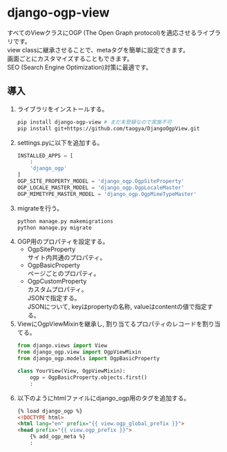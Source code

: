 # django-ogp-view
すべてのViewクラスにOGP (The Open Graph protocol)を適応させるライブラリです。  
view classに継承させることで、metaタグを簡単に設定できます。  
画面ごとにカスタマイズすることもできます。  
SEO (Search Engine Optimization)対策に最適です。  

## 導入
1. ライブラリをインストールする。
    ```sh
    pip install django-ogp-view # まだ未登録なので実施不可
    pip install git+https://github.com/taogya/DjangoOgpView.git
    ```
1. settings.pyに以下を追加する。
    ```python
    INSTALLED_APPS = [
        :
        'django_ogp'
    ]
    OGP_SITE_PROPERTY_MODEL = 'django_ogp.OgpSiteProperty'
    OGP_LOCALE_MASTER_MODEL = 'django_ogp.OgpLocaleMaster'
    OGP_MIMETYPE_MASTER_MODEL = 'django_ogp.OgpMimeTypeMaster'
    ```
1. migrateを行う。
    ```python
    python manage.py makemigrations
    python manage.py migrate
    ```
1. OGP用のプロパティを設定する。
    - OgpSiteProperty  
    サイト内共通のプロパティ。
    - OgpBasicProperty  
    ページごとのプロパティ。
    - OgpCustomProperty  
    カスタムプロパティ。  
    JSONで指定する。  
    JSONについて, keyはpropertyの名称, valueはcontentの値で指定する。  
1. ViewにOgpViewMixinを継承し, 割り当てるプロパティのレコードを割り当てる。
    ```python
    from django.views import View
    from django_ogp.view import OgpViewMixin
    from django_ogp.models import OgpBasicProperty

    class YourView(View, OgpViewMixin):
        ogp = OgpBasicProperty.objects.first()
        :
    ```
1. 以下のようにhtmlファイルにdjango_ogp用のタグを追加する。
    ```html
    {% load django_ogp %}
    <!DOCTYPE html>
    <html lang="en" prefix="{{ view.ogp_global_prefix }}">
    <head prefix="{{ view.ogp_prefix }}">
        {% add_ogp_meta %}
        :
    ```